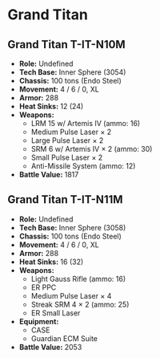 # Grand Titan
## Grand Titan T-IT-N10M
- **Role:** Undefined
- **Tech Base:** Inner Sphere (3054)
- **Chassis:** 100 tons (Endo Steel)
- **Movement:** 4 / 6 / 0, XL
- **Armor:** 288
- **Heat Sinks:** 12 (24)
- **Weapons:**
  - LRM 15 w/ Artemis IV (ammo: 16)
  - Medium Pulse Laser × 2
  - Large Pulse Laser × 2
  - SRM 6 w/ Artemis IV × 2 (ammo: 30)
  - Small Pulse Laser × 2
  - Anti-Missile System (ammo: 12)
- **Battle Value:** 1817

## Grand Titan T-IT-N11M
- **Role:** Undefined
- **Tech Base:** Inner Sphere (3058)
- **Chassis:** 100 tons (Endo Steel)
- **Movement:** 4 / 6 / 0, XL
- **Armor:** 288
- **Heat Sinks:** 16 (32)
- **Weapons:**
  - Light Gauss Rifle (ammo: 16)
  - ER PPC
  - Medium Pulse Laser × 4
  - Streak SRM 4 × 2 (ammo: 25)
  - ER Small Laser
- **Equipment:**
  - CASE
  - Guardian ECM Suite
- **Battle Value:** 2053

